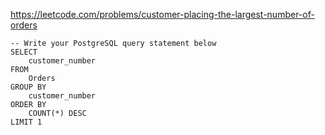 https://leetcode.com/problems/customer-placing-the-largest-number-of-orders

```postgresql
-- Write your PostgreSQL query statement below
SELECT
    customer_number
FROM
    Orders
GROUP BY
    customer_number
ORDER BY
    COUNT(*) DESC
LIMIT 1
```